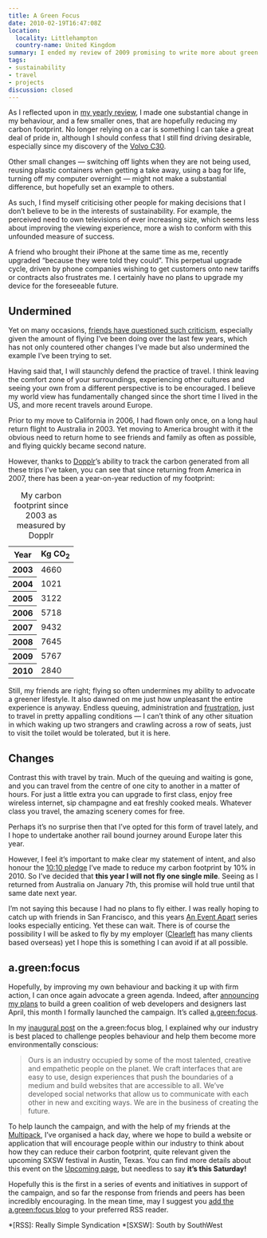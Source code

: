 ```yaml
---
title: A Green Focus
date: 2010-02-19T16:47:08Z
location:
  locality: Littlehampton
  country-name: United Kingdom
summary: I ended my review of 2009 promising to write more about green issues and how I plan to lessen my impact on the environment. Now I expand on those ideas further.
tags:
- sustainability
- travel
- projects
discussion: closed
---
```

As I reflected upon in [my yearly review][1], I made one substantial change in my behaviour, and a few smaller ones, that are hopefully reducing my carbon footprint. No longer relying on a car is something I can take a great deal of pride in, although I should confess that I still find driving desirable, especially since my discovery of the [Volvo C30][2].

Other small changes — switching off lights when they are not being used, reusing plastic containers when getting a take away, using a bag for life, turning off my computer overnight — might not make a substantial difference, but hopefully set an example to others.

As such, I find myself criticising other people for making decisions that I don’t believe to be in the interests of sustainability. For example, the perceived need to own televisions of ever increasing size, which seems less about improving the viewing experience, more a wish to conform with this unfounded measure of success.

A friend who brought their iPhone at the same time as me, recently upgraded “because they were told they could”. This perpetual upgrade cycle, driven by phone companies wishing to get customers onto new tariffs or contracts also frustrates me. I certainly have no plans to upgrade my device for the foreseeable future.

## Undermined

Yet on many occasions, [friends have questioned such criticism][3], especially given the amount of flying I’ve been doing over the last few years, which has not only countered other changes I’ve made but also undermined the example I’ve been trying to set.

Having said that, I will staunchly defend the practice of travel. I think leaving the comfort zone of your surroundings, experiencing other cultures and seeing your own from a different perspective is to be encouraged. I believe my world view has fundamentally changed since the short time I lived in the US, and more recent travels around Europe.

Prior to my move to California in 2006, I had flown only once, on a long haul return flight to Australia in 2003. Yet moving to America brought with it the obvious need to return home to see friends and family as often as possible, and flying quickly became second nature.

However, thanks to [Dopplr][4]’s ability to track the carbon generated from all these trips I’ve taken, you can see that since returning from America in 2007, there has been a year-on-year reduction of my footprint:

<table>
  <caption>My carbon footprint since 2003 as measured by Dopplr</caption>
  <thead>
    <tr>
      <th>Year</th>
      <th>Kg CO<sub>2</sub></th>
    </tr>
  </thead>
  <tbody>
    <tr>
      <th>2003</th>
      <td style="--chart-width: 46.60%;">4660</td>
    </tr>
    <tr>
      <th>2004</th>
      <td style="--chart-width: 10.21%;">1021</td>
    </tr>
    <tr>
      <th>2005</th>
      <td style="--chart-width: 31.22%;">3122</td>
    </tr>
    <tr>
      <th>2006</th>
      <td style="--chart-width: 57.18%;">5718</td>
    </tr>
    <tr>
      <th>2007</th>
      <td style="--chart-width: 94.32%;">9432</td>
    </tr>
    <tr>
      <th>2008</th>
      <td style="--chart-width: 76.45%;">7645</td>
    </tr>
    <tr>
      <th>2009</th>
      <td style="--chart-width: 57.67%;">5767</td>
    </tr>
    <tr>
      <th>2010</th>
      <td style="--chart-width: 28.40%;">2840</td>
    </tr>
  </tbody>
</table>

Still, my friends are right; flying so often undermines my ability to advocate a greener lifestyle. It also dawned on me just how unpleasant the entire experience is anyway. Endless queuing, administration and [frustration][5], just to travel in pretty appalling conditions — I can’t think of any other situation in which waking up two strangers and crawling across a row of seats, just to visit the toilet would be tolerated, but it is here.

## Changes

Contrast this with travel by train. Much of the queuing and waiting is gone, and you can travel from the centre of one city to another in a matter of hours. For just a little extra you can upgrade to first class, enjoy free wireless internet, sip champagne and eat freshly cooked meals. Whatever class you travel, the amazing scenery comes for free.

Perhaps it’s no surprise then that I’ve opted for this form of travel lately, and I hope to undertake another rail bound journey around Europe later this year.

However, I feel it’s important to make clear my statement of intent, and also honour the [10:10 pledge][6] I’ve made to reduce my carbon footprint by 10% in 2010. So I’ve decided that **this year I will not fly one single mile**. Seeing as I returned from Australia on January 7th, this promise will hold true until that same date next year.

I’m not saying this because I had no plans to fly either. I was really hoping to catch up with friends in San Francisco, and this years [An Event Apart][7] series looks especially enticing. Yet these can wait. There is of course the possibility I will be asked to fly by my employer ([Clearleft][8] has many clients based overseas) yet I hope this is something I can avoid if at all possible.

## a.green:focus

Hopefully, by improving my own behaviour and backing it up with firm action, I can once again advocate a green agenda. Indeed, after [announcing my plans][9] to build a green coalition of web developers and designers last April, this month I formally launched the campaign. It’s called [a.green:focus][10].

In my [inaugural post][11] on the a.green:focus blog, I explained why our industry is best placed to challenge peoples behaviour and help them become more environmentally conscious:

> Ours is an industry occupied by some of the most talented, creative and empathetic people on the planet. We craft interfaces that are easy to use, design experiences that push the boundaries of a medium and build websites that are accessible to all. We’ve developed social networks that allow us to communicate with each other in new and exciting ways. We are in the business of creating the future.

To help launch the campaign, and with the help of my friends at the [Multipack][12], I’ve organised a hack day, where we hope to build a website or application that will encourage people within our industry to think about how they can reduce their carbon footprint, quite relevant given the upcoming SXSW festival in Austin, Texas. You can find more details about this event on the [Upcoming page][13], but needless to say **it’s this Saturday!**

Hopefully this is the first in a series of events and initiatives in support of the campaign, and so far the response from friends and peers has been incredibly encouraging. In the mean time, may I suggest you [add the a.green:focus blog][14] to your preferred RSS reader.

[1]: /2010/01/2009_in_review
[2]: http://www.volvocars.com/uk/all-cars/volvo-c30/
[3]: https://twitter.com/davidlwarner/status/7432026527/
[4]: http://dopplr.com/
[5]: /2010/01/lax
[6]: http://www.1010uk.org/
[7]: http://aneventapart.com/
[8]: https://clearleft.com/
[9]: https://speakerdeck.com/paulrobertlloyd/announcing-a-dot-green-focus
[10]: http://agreenfocus.paulrobertlloyd.com/
[11]: http://agreenfocus.paulrobertlloyd.com/post/371323289/
[12]: http://multipack.co.uk
[13]: http://upcoming.yahoo.com/event/5259221/
[14]: http://agreenfocus.paulrobertlloyd.com/rss

*[RSS]: Really Simple Syndication
*[SXSW]: South by SouthWest
